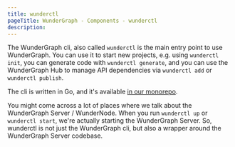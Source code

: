 ```yaml
---
title: wunderctl
pageTitle: WunderGraph - Components - wunderctl
description:
---
```


The WunderGraph cli, also called `wunderctl` is the main entry point to use WunderGraph.
You can use it to start new projects, e.g. using `wunderctl init`,
you can generate code with `wunderctl generate`,
and you can use the WunderGraph Hub to manage API dependencies via `wunderctl add` or `wunderctl publish`.

The cli is written in Go, and it's available [in our monorepo](https://github.com/wundergraph/wundergraph).

You might come across a lot of places where we talk about the WunderGraph Server / WunderNode.
When you run `wunderctl up` or `wunderctl start`,
we're actually starting the WunderGraph Server.
So, wunderctl is not just the WunderGraph cli,
but also a wrapper around the WunderGraph Server codebase.
